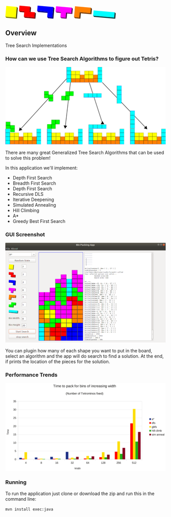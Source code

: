 ![](docs/39px-Tetromino_O.svg.png)
![](docs/53px-Tetromino_Z.svg.png)
![](docs/54px-Tetromino_J.svg.png)
![](docs/54px-Tetromino_T.svg.png)
![](docs/56px-Tetromino_L.svg.png)
![](docs/71px-Tetromino_I.svg.png)


## Overview

Tree Search Implementations

### How can we use Tree Search Algorithms to figure out Tetris?

![Tree Search for Bin Packing](docs/treeBuildingGraphic.png)


There are many great Generalized Tree Search Algorithms that can be used
to solve this problem!

In this application we'll implement:


- Depth First Search
- Breadth First Search
- Depth First Search
- Recursive DLS
- Iterative Deepening
- Simulated Annealing
- Hill Climbing
- A*
- Greedy Best First Search



### GUI Screenshot

![Screenshot](docs/appScreenShot.png)

You can plugin how many of each shape you want to put in the board, select an algorithm
and the app will do search to find a solution. At the end, if prints the location of the 
pieces for the solution.

### Performance Trends

![Screenshot](docs/performanceGraph.png)


### Running
To run the application just clone or download the zip and run
this in the command line:

`mvn install exec:java
`